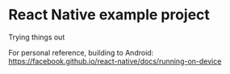 # React Native example project

Trying things out

For personal reference, building to Android:
https://facebook.github.io/react-native/docs/running-on-device

